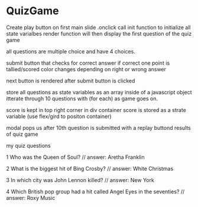 # QuizGame


Create play button on first main slide
    .onclick call init function to initialize all state varialbes 
        render function will then display the first question of the quiz game

all questions are multiple choice and have 4 choices.

submit button that checks for correct answer 
    if correct one point is tallied/scored
    color changes depending on right or wrong answer

next button is rendered after submit button is clicked

store all questions as state variables as an array inside of a javascript object
    itterate through 10 questions with (for each) as game goes on.
    
score is kept in top right corner in div container
    score is stored as a strate variable
    (use flex/gird to positon container)

modal pops us after 10th question is submitted with a replay buttond results of quiz game

 




 my quiz questions

1 Who was the Queen of Soul? // answer: Aretha Franklin

2 What is the biggest hit of Bing Crosby? // answer: White Christmas

3 In which city was John Lennon killed?	// answer: New York

4 Which British pop group had a hit called Angel Eyes in the seventies?	// answer: Roxy Music

